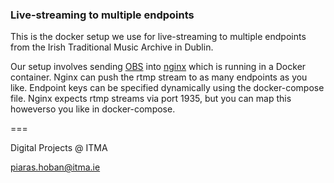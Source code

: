 ### Live-streaming to multiple endpoints

This is the docker setup we use for live-streaming to multiple endpoints from the Irish Traditional Music Archive in Dublin.

Our setup involves sending [OBS](https://obsproject.com/) into [nginx](https://www.nginx.com/resources/wiki/) which is running in a Docker container. Nginx can push the rtmp stream to as many endpoints as you like. Endpoint keys can be specified dynamically using the docker-compose file. Nginx expects rtmp streams via port 1935, but you can map this howeverso you like in docker-compose.

===

Digital Projects @ ITMA

piaras.hoban@itma.ie